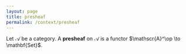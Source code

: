 ```yaml
---
layout: page
title: presheaf
permalink: /context/presheaf
---
```

Let $\mathscr{A}$ be a category.  A **presheaf**    on $\mathscr{A}$ is a functor $\mathscr{A}^\op \to \mathbf{Set}$.
